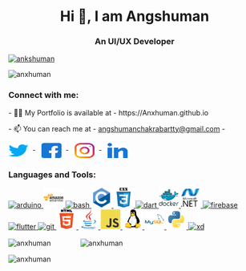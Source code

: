 
<h1 align="center">Hi 👋, I am Angshuman</h1>  
<h3 align="center">An UI/UX Developer </h3>

<p align="left"> <a href="https://twitter.com/ankshuman" target="blank"><img src="https://img.shields.io/twitter/follow/ankshuman?logo=twitter&style=for-the-badge" alt="ankshuman" /></a></p>
<p align="left"><img src="https://komarev.com/ghpvc/?username=anxhuman&label=Profile%20views&color=0e75b6&style=flat" alt="anxhuman"/></p>
<h3 align="left">Connect with me:</h3>
- 👨‍💻 My Portfolio is available at - https://Anxhuman.github.io
<p></p>
- 📫 You can reach me at - <a href = "mailto:angshumanchakrabartty@gmail.com">angshumanchakrabartty@gmail.com</a>
-  
<p></p>
<p align="left">
<a href="https://twitter.com/ankshuman" target="blank"><img align="center" src="https://github.com/Anxhuman/New_Website_Design/blob/master/social-icons/twitter.svg" alt="ankshuman" height="30" width="40" /></a> &nbsp;- &nbsp;
<a href="https://www.facebook.com/angshuman.chakrabartty" target="blank"><img align="center" src="https://github.com/Anxhuman/New_Website_Design/blob/master/social-icons/facebook.svg" alt="anshuman" height="30" width="40" /></a> &nbsp;- &nbsp;
  <a href="https://www.instagram.com/ansxhu" target="blank"><img align="center" src="https://github.com/Anxhuman/New_Website_Design/blob/master/social-icons/instagram.svg" alt="anshuman" height="30" width="40" /></a> &nbsp;- &nbsp;
    <a href="https://www.linkedin.com/in/angshuman-chakrabartty-47536462" target="blank"><img align="center" src="https://github.com/Anxhuman/New_Website_Design/blob/master/social-icons/linked-in-alt.svg" alt="anshuman" height="30" width="40" /></a>
   
</p>

<h3 align="left">Languages and Tools:</h3>
<p align="left"> <a href="https://www.arduino.cc/" target="_blank"> <img src="https://cdn.worldvectorlogo.com/logos/arduino-1.svg" alt="arduino" width="40" height="40"/> </a> <a href="https://aws.amazon.com" target="_blank"> <img src="https://raw.githubusercontent.com/devicons/devicon/master/icons/amazonwebservices/amazonwebservices-original-wordmark.svg" alt="aws" width="40" height="40"/> </a> <a href="https://www.gnu.org/software/bash/" target="_blank"> <img src="https://www.vectorlogo.zone/logos/gnu_bash/gnu_bash-icon.svg" alt="bash" width="40" height="40"/> </a> <a href="https://www.cprogramming.com/" target="_blank"> <img src="https://raw.githubusercontent.com/devicons/devicon/master/icons/c/c-original.svg" alt="c" width="40" height="40"/> </a> <a href="https://www.w3schools.com/css/" target="_blank"> <img src="https://raw.githubusercontent.com/devicons/devicon/master/icons/css3/css3-original-wordmark.svg" alt="css3" width="40" height="40"/> </a> <a href="https://dart.dev" target="_blank"> <img src="https://www.vectorlogo.zone/logos/dartlang/dartlang-icon.svg" alt="dart" width="40" height="40"/> </a><a href="https://www.docker.com/" target="_blank"> <img src="https://raw.githubusercontent.com/devicons/devicon/master/icons/docker/docker-original-wordmark.svg" alt="docker" width="40" height="40"/> </a> <a href="https://dotnet.microsoft.com/" target="_blank"> <img src="https://raw.githubusercontent.com/devicons/devicon/master/icons/dot-net/dot-net-original-wordmark.svg" alt="dotnet" width="40" height="40"/> </a> <a href="https://firebase.google.com/" target="_blank"> <img src="https://www.vectorlogo.zone/logos/firebase/firebase-icon.svg" alt="firebase" width="40" height="40"/> </a> <a href="https://flutter.dev" target="_blank"> <img src="https://www.vectorlogo.zone/logos/flutterio/flutterio-icon.svg" alt="flutter" width="40" height="40"/> </a> <a href="https://git-scm.com/" target="_blank"> <img src="https://www.vectorlogo.zone/logos/git-scm/git-scm-icon.svg" alt="git" width="40" height="40"/> </a> <a href="https://www.w3.org/html/" target="_blank"> <img src="https://raw.githubusercontent.com/devicons/devicon/master/icons/html5/html5-original-wordmark.svg" alt="html5" width="40" height="40"/> </a><a href="https://www.java.com" target="_blank"> <img src="https://raw.githubusercontent.com/devicons/devicon/master/icons/java/java-original.svg" alt="java" width="40" height="40"/> </a> <a href="https://developer.mozilla.org/en-US/docs/Web/JavaScript" target="_blank"> <img src="https://raw.githubusercontent.com/devicons/devicon/master/icons/javascript/javascript-original.svg" alt="javascript" width="40" height="40"/> </a> <a href="https://www.linux.org/" target="_blank"> <img src="https://raw.githubusercontent.com/devicons/devicon/master/icons/linux/linux-original.svg" alt="linux" width="40" height="40"/> </a> <a href="https://www.mysql.com/" target="_blank"> <img src="https://raw.githubusercontent.com/devicons/devicon/master/icons/mysql/mysql-original-wordmark.svg" alt="mysql" width="40" height="40"/> </a><a href="https://www.python.org" target="_blank"> <img src="https://raw.githubusercontent.com/devicons/devicon/master/icons/python/python-original.svg" alt="python" width="40" height="40"/> </a> <a href="https://www.adobe.com/products/xd.html" target="_blank"> <img src="https://cdn.worldvectorlogo.com/logos/adobe-xd.svg" alt="xd" width="40" height="40"/> </a> </p>

 
<p><img align="center" src="https://github-readme-stats.vercel.app/api/top-langs?username=anxhuman&show_icons=true&locale=en&layout=compact" alt="anxhuman" > &nbsp;&nbsp;&nbsp;&nbsp;&nbsp;&nbsp;&nbsp;&nbsp;&nbsp;&nbsp;&nbsp;&nbsp;&nbsp;&nbsp;<img align="center" src="https://github-readme-stats.vercel.app/api?username=anxhuman&show_icons=true&locale=en" alt="anxhuman" /></p>                 
                  
<p><img align="center" src="https://github-readme-streak-stats.herokuapp.com/?user=anxhuman&" alt="anxhuman" /></p>


